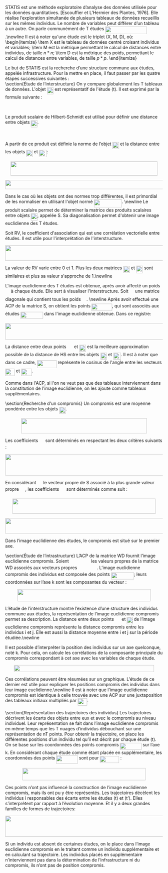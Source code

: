 STATIS est une méthode exploratoire d’analyse des données utilisée pour les données quantitatives. [Escouffier et L’Hermier des Plantes, 1976]. Elle réalise l’exploration simultanée de plusieurs tableaux de données recueillis sur les mêmes individus. Le nombre de variables peut différer d’un tableau à un autre. On parle communément de T études <img src="https://rawgit.com/riverarodrigoa/statis-matlab/master/svgs/9d70300a0ba22e91623214ce670eb7a2.svg?invert_in_darkmode" align=middle width=132.836715pt height=24.56552999999997pt/>.\newline
  Il est à noter qu'une étude est le triplet (X, M, D), où:
    \begin{itemize}
    \item X est le tableau de données centré croisant individus et variables;
    \item M est la métrique  permettant le calcul de distances entre individus, de taille $n*n$;
    \item D est la métrique des poids, permettant le calcul de distances entre variables, de taille $p*p$.
    \end{itemize}

  Le but de STATIS est la recherche d’une structure commune aux études, appelée infrastructure. Pour la mettre en place, il faut passer par les quatre étapes successives  suivantes :  
\section{Étude de l’interstructure}
  On y compare globalement les T tableaux de données. L'objet <img src="https://rawgit.com/riverarodrigoa/statis-matlab/master/svgs/dc92b47a36c3a7e426608cd76609eb7f.svg?invert_in_darkmode" align=middle width=20.414460000000002pt height=22.381919999999983pt/> est représentatif de l'étude (t). Il est exprimé par la formule suivante :
  <p align="center"><img src="https://rawgit.com/riverarodrigoa/statis-matlab/master/svgs/963c0a14c4b4cc0656a4030d7024a1b6.svg?invert_in_darkmode" align=middle width=402.00435pt height=17.250255pt/></p>
  Le produit scalaire de Hilbert-Schmidt est utilisé pour définir une distance entre objets <img src="https://rawgit.com/riverarodrigoa/statis-matlab/master/svgs/dc92b47a36c3a7e426608cd76609eb7f.svg?invert_in_darkmode" align=middle width=20.414460000000002pt height=22.381919999999983pt/>.
  <p align="center"><img src="https://rawgit.com/riverarodrigoa/statis-matlab/master/svgs/f753f5804e5485bf8f4403a13ee523a2.svg?invert_in_darkmode" align=middle width=457.69019999999995pt height=16.376943pt/></p>
  A partir de ce produit est définie la norme de l’objet <img src="https://rawgit.com/riverarodrigoa/statis-matlab/master/svgs/dc92b47a36c3a7e426608cd76609eb7f.svg?invert_in_darkmode" align=middle width=20.414460000000002pt height=22.381919999999983pt/> et la distance entre les objets <img src="https://rawgit.com/riverarodrigoa/statis-matlab/master/svgs/dc92b47a36c3a7e426608cd76609eb7f.svg?invert_in_darkmode" align=middle width=20.414460000000002pt height=22.381919999999983pt/> et <img src="https://rawgit.com/riverarodrigoa/statis-matlab/master/svgs/ead82271df4469ca0a9650a68aabf0b3.svg?invert_in_darkmode" align=middle width=24.02532pt height=22.381919999999983pt/>:
  <p align="center"><img src="https://rawgit.com/riverarodrigoa/statis-matlab/master/svgs/3d81f365aafddf6e8ef951e3754a4193.svg?invert_in_darkmode" align=middle width=469.58175pt height=45.25554pt/></p>
  <p align="center"><img src="https://rawgit.com/riverarodrigoa/statis-matlab/master/svgs/ac6432eaba43b077ba411cb3f9a68919.svg?invert_in_darkmode" align=middle width=607.7148pt height=29.481209999999997pt/></p>

  Dans le cas où les objets ont des normes trop différentes, il est primordial de les normaliser en utilisant l'objet normé <img src="https://rawgit.com/riverarodrigoa/statis-matlab/master/svgs/a977c9222312f9115c8dfb6f34428895.svg?invert_in_darkmode" align=middle width=89.169135pt height=24.56552999999997pt/>.
  \newline
  Le produit scalaire permet de déterminer la matrice des produits scalaires entre objets <img src="https://rawgit.com/riverarodrigoa/statis-matlab/master/svgs/dc92b47a36c3a7e426608cd76609eb7f.svg?invert_in_darkmode" align=middle width=20.414460000000002pt height=22.381919999999983pt/>, appelée S. Sa diagonalisation permet d'obtenir une image euclidienne des T études.
  
  Soit RV, le coefficient d'association qui est une corrélation vectorielle entre études. Il est utile pour l'interprétation de l'interstructure.

  <p align="center"><img src="https://rawgit.com/riverarodrigoa/statis-matlab/master/svgs/97a5b923dfb43c558e2446cd2ca36f7a.svg?invert_in_darkmode" align=middle width=520.18725pt height=49.278735pt/></p>

  La valeur de RV varie entre 0 et 1. Plus les deux matrices <img src="https://rawgit.com/riverarodrigoa/statis-matlab/master/svgs/bd049554fbc115df2fe2a43a4e203ffd.svg?invert_in_darkmode" align=middle width=20.414460000000002pt height=22.381919999999983pt/> et <img src="https://rawgit.com/riverarodrigoa/statis-matlab/master/svgs/6b5d7345e3853b6818ccb1be4154bc6d.svg?invert_in_darkmode" align=middle width=21.526065000000003pt height=24.668490000000013pt/>  sont similaires et plus sa valeur s'approche de 1.\newline
   
  L'image euclidienne des T études est obtenue, après avoir affecté un poids <img src="https://rawgit.com/riverarodrigoa/statis-matlab/master/svgs/27d285b8f1cae8a2099968494c307172.svg?invert_in_darkmode" align=middle width=14.282565000000004pt height=14.102549999999994pt/> à chaque étude. Elle sert à visualiser l'interstructure. Soit <img src="https://rawgit.com/riverarodrigoa/statis-matlab/master/svgs/7e9fe18dc67705c858c077c5ee292ab4.svg?invert_in_darkmode" align=middle width=13.647480000000003pt height=22.381919999999983pt/> une matrice diagonale qui contient tous les poids <img src="https://rawgit.com/riverarodrigoa/statis-matlab/master/svgs/27d285b8f1cae8a2099968494c307172.svg?invert_in_darkmode" align=middle width=14.282565000000004pt height=14.102549999999994pt/>. \newline 
  Après avoir effectué une ACP de la matrice S, on obtient les points <img src="https://rawgit.com/riverarodrigoa/statis-matlab/master/svgs/d7da9030d5f375e98e8ebc352a409a6b.svg?invert_in_darkmode" align=middle width=65.1123pt height=22.381919999999983pt/>, qui sont associés aux études <img src="https://rawgit.com/riverarodrigoa/statis-matlab/master/svgs/d6c58a1141736e75e8aa2d62051a183e.svg?invert_in_darkmode" align=middle width=71.481135pt height=22.381919999999983pt/> dans l'image euclidienne obtenue. Dans ce registre:
  <p align="center"><img src="https://rawgit.com/riverarodrigoa/statis-matlab/master/svgs/0952a9393d8e9ca85e106664db561cd4.svg?invert_in_darkmode" align=middle width=602.0734499999999pt height=51.917579999999994pt/></p>
  La distance entre deux points <img src="https://rawgit.com/riverarodrigoa/statis-matlab/master/svgs/0290da84e4f366644b87b9eda1dc3c0f.svg?invert_in_darkmode" align=middle width=17.229960000000002pt height=22.381919999999983pt/>  et  <img src="https://rawgit.com/riverarodrigoa/statis-matlab/master/svgs/d82f8ca157a7708206d90d93c376f392.svg?invert_in_darkmode" align=middle width=20.840985pt height=22.381919999999983pt/> est la meilleure approximation possible de la distance de HS entre les objets <img src="https://rawgit.com/riverarodrigoa/statis-matlab/master/svgs/dc92b47a36c3a7e426608cd76609eb7f.svg?invert_in_darkmode" align=middle width=20.414460000000002pt height=22.381919999999983pt/> et  <img src="https://rawgit.com/riverarodrigoa/statis-matlab/master/svgs/8bdd311ba939e5d2468336881b02eb5f.svg?invert_in_darkmode" align=middle width=24.02532pt height=22.381919999999983pt/>. Il est à noter que dans ce cadre, <img src="https://rawgit.com/riverarodrigoa/statis-matlab/master/svgs/be12f35e30b309b106d96b3efddd2fbb.svg?invert_in_darkmode" align=middle width=62.234370000000006pt height=24.668490000000013pt/> représente le cosinus de l'angle entre les vecteurs <img src="https://rawgit.com/riverarodrigoa/statis-matlab/master/svgs/f41aa33803a367cdb6867260615cebd0.svg?invert_in_darkmode" align=middle width=30.178665000000002pt height=22.381919999999983pt/> et <img src="https://rawgit.com/riverarodrigoa/statis-matlab/master/svgs/3a1e7c6a178b58d0cb028e710efe0a69.svg?invert_in_darkmode" align=middle width=33.789525pt height=22.381919999999983pt/>.

  Comme dans l'ACP, si l'on ne veut pas que des tableaux interviennent dans la constitution de l'image euclidienne, on les ajoute comme tableaux supplémentaires.


\section{Recherche d'un compromis}
  Un compromis est une moyenne pondérée entre les objets <img src="https://rawgit.com/riverarodrigoa/statis-matlab/master/svgs/dc92b47a36c3a7e426608cd76609eb7f.svg?invert_in_darkmode" align=middle width=20.414460000000002pt height=22.381919999999983pt/>.
  <p align="center"><img src="https://rawgit.com/riverarodrigoa/statis-matlab/master/svgs/0a3cb0d1a2e5650eea6ae30baf9fff4f.svg?invert_in_darkmode" align=middle width=401.97135pt height=47.57808pt/></p>
  Les coefficients <img src="https://rawgit.com/riverarodrigoa/statis-matlab/master/svgs/9e2b8d7af10391275b0cbe00525e139f.svg?invert_in_darkmode" align=middle width=15.423705000000002pt height=14.102549999999994pt/> sont déterminés en respectant les deux critères suivants : 

  <p align="center"><img src="https://rawgit.com/riverarodrigoa/statis-matlab/master/svgs/63d7db398148f316104bccd464047dd1.svg?invert_in_darkmode" align=middle width=673.6207499999999pt height=68.069925pt/></p>

  En considérant <img src="https://rawgit.com/riverarodrigoa/statis-matlab/master/svgs/2757f268f5a3576b950857a1c4fd5a2c.svg?invert_in_darkmode" align=middle width=15.006915000000003pt height=14.102549999999994pt/> le vecteur propre de S associé à la plus grande valeur propre <img src="https://rawgit.com/riverarodrigoa/statis-matlab/master/svgs/c349b4874c07d93155bae12e263b4caa.svg?invert_in_darkmode" align=middle width=16.081395pt height=22.745910000000016pt/>, les coefficients <img src="https://rawgit.com/riverarodrigoa/statis-matlab/master/svgs/9e2b8d7af10391275b0cbe00525e139f.svg?invert_in_darkmode" align=middle width=15.423705000000002pt height=14.102549999999994pt/> sont déterminés comme suit :
  <p align="center"><img src="https://rawgit.com/riverarodrigoa/statis-matlab/master/svgs/fb930083ec3126bd5bced20dd9557518.svg?invert_in_darkmode" align=middle width=457.8717pt height=47.57808pt/></p>
 
 <p align="center"><img src="https://rawgit.com/riverarodrigoa/statis-matlab/master/svgs/97bbaed0bd3a440011ff44858586eb92.svg?invert_in_darkmode" align=middle width=507.40799999999996pt height=49.131389999999996pt/></p>
  Dans l’image euclidienne des études, le compromis est situé sur le premier axe.

\section{Étude de l’intrastructure}
  L’ACP de la matrice WD fournit l’image euclidienne compromis.
  Soient <img src="https://rawgit.com/riverarodrigoa/statis-matlab/master/svgs/af4404577ab1384d1dfa9c1aa4b28b4c.svg?invert_in_darkmode" align=middle width=63.431115pt height=14.102549999999994pt/> les valeurs propres de la matrice WD associés aux vecteurs propres <img src="https://rawgit.com/riverarodrigoa/statis-matlab/master/svgs/12383b636426e58450221bf57a93face.svg?invert_in_darkmode" align=middle width=58.96902000000001pt height=14.102549999999994pt/>. L’image euclidienne compromis des individus est composée des points <img src="https://rawgit.com/riverarodrigoa/statis-matlab/master/svgs/8aa0fb30eec70c0bb108cbdb197f2c3a.svg?invert_in_darkmode" align=middle width=73.088565pt height=22.381919999999983pt/>; leurs coordonnées sur l’axe k sont les composantes du vecteur :
  <p align="center"><img src="https://rawgit.com/riverarodrigoa/statis-matlab/master/svgs/8ce2b713aca12484d2445d9bf7678442.svg?invert_in_darkmode" align=middle width=426.37154999999996pt height=38.430479999999996pt/></p>
  
  L’étude de l’interstructure montre l’existence d’une structure des individus commune aux études, la représentation de l’image euclidienne compromis permet sa description.
  La distance entre deux points <img src="https://rawgit.com/riverarodrigoa/statis-matlab/master/svgs/50b4930fbe0a5c05a9639621f664da50.svg?invert_in_darkmode" align=middle width=17.05572pt height=22.381919999999983pt/> et <img src="https://rawgit.com/riverarodrigoa/statis-matlab/master/svgs/afa1876f21c80f24bfc51613c2e1eb27.svg?invert_in_darkmode" align=middle width=18.50376pt height=22.381919999999983pt/> de l’image euclidienne compromis représente la distance compromis entre les individus i et j. Elle est aussi la distance moyenne entre i et j sur la période étudiée.\newline
  
  Il est possible d’interpréter la position des individus sur un axe quelconque, noté k. Pour cela, on calcule les corrélations de la composante principale du compromis correspondant à cet axe avec les variables de chaque étude.
  <p align="center"><img src="https://rawgit.com/riverarodrigoa/statis-matlab/master/svgs/4d659a604da5ca9c95602cdec9fcf3f3.svg?invert_in_darkmode" align=middle width=448.61024999999995pt height=21.96051pt/></p>
  Ces corrélations peuvent être résumées sur un graphique. L’étude de ce dernier est utile pour expliquer les positions compromis des individus dans leur image euclidienne.\newline
  Il est à noter que l'image euclidienne compromis est identique à celle trouvée avec une ACP sur une juxtaposition des tableaux initiaux multipliés par <img src="https://rawgit.com/riverarodrigoa/statis-matlab/master/svgs/a4d8f887ac7716ebfc6dea31c74f085d.svg?invert_in_darkmode" align=middle width=30.001949999999997pt height=22.529760000000014pt/>.

\section{Représentation des trajectoires des individus}
  Les trajectoires décrivent les écarts des objets entre eux et avec le compromis au niveau individuel. Leur représentation se fait dans l’image euclidienne compromis en même temps que les T nuages d’individus débouchant sur une représentation de nT points.
  Pour obtenir la trajectoire, on place les différentes positions d’un individu tel qu’il est décrit par chaque étude (t). On se base sur les coordonnées des points compromis <img src="https://rawgit.com/riverarodrigoa/statis-matlab/master/svgs/5470b087b677051953439a9bf6f36651.svg?invert_in_darkmode" align=middle width=68.53951500000001pt height=22.381919999999983pt/> sur l’axe k.
  En considérant chaque étude comme étant placée en supplémentaire, les coordonnées des points <img src="https://rawgit.com/riverarodrigoa/statis-matlab/master/svgs/ad07e638f19de5e096dfbad98663f373.svg?invert_in_darkmode" align=middle width=68.53951500000001pt height=26.033369999999973pt/> sont pour <img src="https://rawgit.com/riverarodrigoa/statis-matlab/master/svgs/2e267468a9308904874a78eb3f65733a.svg?invert_in_darkmode" align=middle width=61.464645pt height=22.381919999999983pt/> :
  
  <p align="center"><img src="https://rawgit.com/riverarodrigoa/statis-matlab/master/svgs/101cf21778e3022c0cc86da40132323e.svg?invert_in_darkmode" align=middle width=393.75435pt height=38.430479999999996pt/></p>
  
  Ces points n’ont pas influencé la construction de l’image euclidienne compromis, mais ils ont pu y être représentés.
  Les trajectoires décèlent les individus i responsables des écarts entre les études (t) et (t’). Elles s’interprètent par rapport à l’évolution moyenne. Et il y a deux grandes familles de formes de trajectoires:
  <p align="center"><img src="https://rawgit.com/riverarodrigoa/statis-matlab/master/svgs/e48a6754733ecf4e757477e1a9b039db.svg?invert_in_darkmode" align=middle width=673.38645pt height=67.15995pt/></p>
  Si un individu est absent de certaines études, on le place dans l’image euclidienne compromis en le traitant comme un individu supplémentaire et en calculant sa trajectoire.
  Les individus placés en supplémentaire n’interviennent pas dans la détermination de l’infrastructure ni du compromis, ils n’ont pas de position compromis.